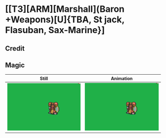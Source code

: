 # [\[T3\]\[ARM\]\[Marshall\]\(Baron +Weapons\)\[U\]{TBA, St jack, Flasuban, Sax-Marine}]

## Credit


	
## Magic

| Still | Animation |
| :---: | :-------: |
| ![Magic still](./Magic_000.png) | ![Magic animation](./Magic.gif) |
